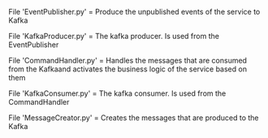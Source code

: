 File 'EventPublisher.py' = Produce the unpublished events of the service to Kafka

File 'KafkaProducer.py' = The kafka producer. Is used from the EventPublisher

File 'CommandHandler.py' = Handles the messages that are consumed from the Kafkaand activates the business logic of the service based on them

File 'KafkaConsumer.py' = The kafka consumer. Is used from the CommandHandler

File 'MessageCreator.py' = Creates the messages that are produced to the Kafka

